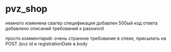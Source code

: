 # pvz_shop

немного изменена свагер спецификация
добавлен 500ый код ответа
добавлено описаний требований к password

просто комментарий:
очень странное требование в спеке, присылать на POST /pvz id и registrationDate в body